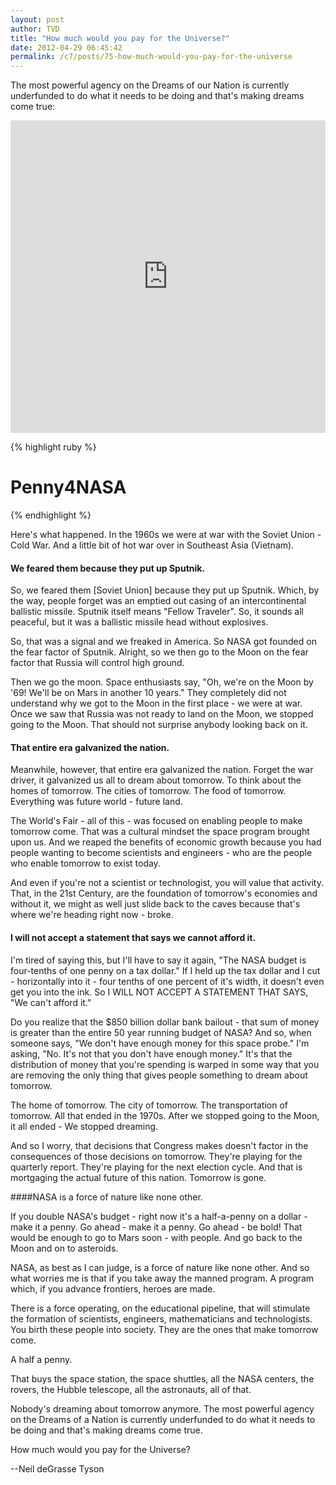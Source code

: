 ```yaml
---
layout: post
author: TVD
title: "How much would you pay for the Universe?"
date: 2012-04-29 06:45:42
permalink: /c7/posts/75-how-much-would-you-pay-for-the-universe
---
```



The most powerful agency on the Dreams of our Nation is currently underfunded to do what it needs to be doing and that's making dreams come true:

<iframe width="100%" height="500" src="http://www.youtube.com/embed/Fl07UfRkPas" frameborder="0" allowfullscreen></iframe>

{% highlight ruby %}
# Penny4NASA
{% endhighlight %}


Here's what happened. In the 1960s we were at war with the Soviet Union - Cold War. And a little bit of hot war over in Southeast Asia (Vietnam).

#### We feared them because they put up Sputnik.

So, we feared them [Soviet Union] because they put up Sputnik. Which, by the way, people forget was an emptied out casing of an intercontinental ballistic missile. Sputnik itself means "Fellow Traveler". So, it sounds all peaceful, but it was a ballistic missile head without explosives.

So, that was a signal and we freaked in America. So NASA got founded on the fear factor of Sputnik. Alright, so we then go to the Moon on the fear factor that Russia will control high ground.

Then we go the moon. Space enthusiasts say, "Oh, we're on the Moon by '69! We'll be on Mars in another 10 years." They completely did not understand why we got to the Moon in the first place -  we were at war. Once we saw that Russia was not ready to land on the Moon, we stopped going to the Moon. That should not surprise anybody looking back on it.

#### That entire era galvanized the nation.

Meanwhile, however, that entire era galvanized the nation. Forget the war driver, it galvanized us all to dream about tomorrow. To think about the homes of tomorrow. The cities of tomorrow. The food of tomorrow. Everything was future world - future land.

The World's Fair - all of this - was focused on enabling people to make tomorrow come. That was a cultural mindset the space program brought upon us. And we reaped the benefits of economic growth because you had people wanting to become scientists and engineers - who are the people who enable tomorrow to exist today.

And even if you're not a scientist or technologist, you will value that activity. That, in the 21st Century, are the foundation of tomorrow's economies and without it, we might as well just slide back to the caves because that's where we're heading right now - broke.

#### I will not accept a statement that says we cannot afford it.

I'm tired of saying this, but I'll have to say it again, "The NASA budget is four-tenths of one penny on a tax dollar." If I held up the tax dollar and I cut - horizontally into it - four tenths of one percent of it's width, it doesn't even get you into the ink. So I WILL NOT ACCEPT A STATEMENT THAT SAYS, "We can't afford it."

Do you realize that the $850 billion dollar bank bailout - that sum of money is greater than the entire 50 year running budget of NASA? And so, when someone says, "We don't have enough money for this space probe." I'm asking, "No. It's not that you don't have enough money." It's that the distribution of money that you're spending is warped in some way that you are removing the only thing that gives people something to dream about tomorrow.

The home of tomorrow. The city of tomorrow. The transportation of tomorrow. All that ended in the 1970s. After we stopped going to the Moon, it all ended - We stopped dreaming.

And so I worry, that decisions that Congress makes doesn't factor in the consequences of those decisions on tomorrow. They're playing for the quarterly report. They're playing for the next election cycle. And that is mortgaging the actual future of this nation. Tomorrow is gone.

####NASA is a force of nature like none other.

If you double NASA's budget - right now it's a half-a-penny on a dollar - make it a penny. Go ahead - make it a penny. Go ahead - be bold! That would be enough to go to Mars soon - with people. And go back to the Moon and on to asteroids.

NASA, as best as I can judge, is a force of nature like none other. And so what worries me is that if you take away the manned program. A program which, if you advance frontiers, heroes are made.

There is a force operating, on the educational pipeline, that will stimulate the formation of scientists, engineers, mathematicians and technologists. You birth these people into society. They are the ones that make tomorrow come.

A half a penny.

That buys the space station, the space shuttles, all the NASA centers, the rovers, the Hubble telescope, all the astronauts, all of that.

Nobody's dreaming about tomorrow anymore. The most powerful agency on the Dreams of a Nation is currently underfunded to do what it needs to be doing and that's making dreams come true.

How much would you pay for the Universe?


--Neil deGrasse Tyson


